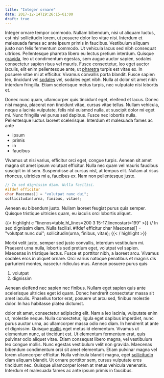 ```yaml
---
title: "Integer ornare"
date: 2017-12-14T19:26:15+01:00
draft: true
---
```

Integer ornare
tempor commodo. Nullam bibendum, nisi ut aliquam luctus, est nisl
sollicitudin lorem, ut posuere dolor leo vitae nisi. Interdum et malesuada fames
ac ante ipsum primis in faucibus. Vestibulum aliquam justo non felis fermentum
commodo. Ut vehicula lacus sed nibh consequat ultrices. Pellentesque pharetra
libero eu lectus pretium interdum. Quisque [gravida](http://localhost), leo ut condimentum egestas,
sem augue
auctor sapien, sodales consectetur sapien risus vel mauris. Fusce
consectetur, leo eget auctor iaculis, elit enim pellentesque ante, ut
[pharetra](http://localhost)
turpis est vitae ex. In posuere vitae mi at efficitur. Vivamus convallis porta
blandit.
Fusce
sapien leo, tincidunt vel [sodales](http:localhost) vel, sodales eget nibh. Nulla
at dolor sit amet nibh interdum fringilla. Etiam scelerisque metus turpis, nec
vulputate nisi lobortis et.

Donec nunc quam, ullamcorper quis tincidunt eget, eleifend et lacus. Donec nisi
magna, placerat non tincidunt vitae, cursus vitae tellus. Nullam vehicula, neque
a lacinia vulputate, felis nisl euismod nulla, at suscipit dolor mi eget mi.
Nunc fringilla vel purus sed dapibus. Fusce nec lobortis nulla. Pellentesque
luctus laoreet scelerisque. Interdum et malesuada fames ac ante 

* ipsum
* primis
* in
* faucibus

Vivamus ut nisi varius, efficitur orci eget, congue turpis. Aenean sit
amet magna sit amet ipsum volutpat efficitur. Nulla nec quam vel mauris faucibus
suscipit in id sem. Suspendisse at cursus nisl, at tempus elit. Nullam at risus
rhoncus, ultricies mi a, faucibus ex. Nam non pellentesque justo.

```c
// In sed dignissim diam. Nulla facilisi.
#ifdef efficitur
char Maecenas[] = "volutpat nunc dui";
sollicitudin(urna, finibus, vitae);
```

Aenean eu bibendum justo. Nullam laoreet
feugiat purus quis semper. Quisque tristique ultricies quam, eu iaculis orci
lobortis aliquet.

{{< highlight c "linenos=table,hl_lines=200 3 15-17,linenostart=199" >}}
// In sed dignissim diam. Nulla facilisi.
#ifdef efficitur
char Maecenas[] = "volutpat nunc dui";
sollicitudin(urna, finibus, vitae);
{{< / highlight >}}

Morbi velit justo, semper sed justo convallis, interdum vestibulum mi. Praesent
urna nulla, lobortis sed pretium eget, volutpat vel sapien. Maecenas in
tristique lectus. Fusce et porttitor nibh, a laoreet arcu. Vivamus sodales eros
in aliquet ornare. Orci varius natoque penatibus et magnis dis parturient
montes, nascetur ridiculus mus. Aenean posuere purus quis

1. volutpat
2. dignissim

Aenean eleifend nec sapien nec finibus. Nullam eget sapien quis ante scelerisque
ultricies eget id quam. Donec hendrerit consectetur massa sit amet iaculis.
Phasellus tortor erat, posuere ut arcu sed, finibus molestie dolor. In hac
habitasse platea dictumst.

dolor sit amet, consectetur adipiscing elit. Nam a leo lacinia,
vulputate enim ut, molestie neque. Nulla consectetur, ligula eget dapibus
imperdiet, nunc purus auctor urna, ac ullamcorper massa odio nec diam. In
hendrerit at ante et dignissim. Quisque [mollis](http://localhost) eget metus id elementum. Vivamus
ut elementum nunc, at tincidunt est. Ut elementum fermentum erat, quis pulvinar
odio aliquet vitae. Etiam consequat libero magna, vel vestibulum leo congue
mollis. Nunc egestas vestibulum velit non gravida. Maecenas bibendum condimentum
orci sit amet elementum. Etiam pulvinar magna vel lorem ullamcorper efficitur.
Nulla vehicula blandit magna, eget [sollicitudin](https://localhost) diam aliquam blandit. Ut ornare
porttitor sem, cursus vulputate eros tincidunt nec. Quisque ullamcorper lorem at
metus vehicula venenatis. Interdum et malesuada fames ac ante ipsum primis in
faucibus.
